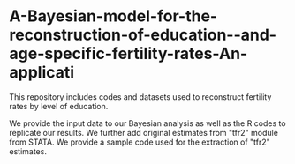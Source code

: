 # A-Bayesian-model-for-the-reconstruction-of-education--and-age-specific-fertility-rates-An-applicati
This repository includes codes and datasets used to reconstruct fertility rates by level of education.

We provide the input data to our Bayesian analysis as well as the R codes to replicate our results. We further add original estimates from "tfr2" module from STATA. We provide a sample code used for the extraction of "tfr2" estimates. 
